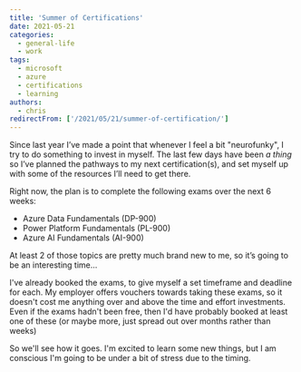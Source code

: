 ```yaml
---
title: 'Summer of Certifications'
date: 2021-05-21
categories:
  - general-life
  - work
tags:
  - microsoft
  - azure
  - certifications
  - learning
authors:
  - chris
redirectFrom: ['/2021/05/21/summer-of-certification/']
---
```


Since last year I’ve made a point that whenever I feel a bit "neurofunky", I try to do something to invest in myself. The last few days have been _a thing_ so I’ve planned the pathways to my next certification(s), and set myself up with some of the resources I’ll need to get there.

Right now, the plan is to complete the following exams over the next 6 weeks:

- Azure Data Fundamentals (DP-900)
- Power Platform Fundamentals (PL-900)
- Azure AI Fundamentals (AI-900)

At least 2 of those topics are pretty much brand new to me, so it’s going to be an interesting time…

I've already booked the exams, to give myself a set timeframe and deadline for each. My employer offers vouchers towards taking these exams, so it doesn't cost me anything over and above the time and effort investments. Even if the exams hadn't been free, then I'd have probably booked at least one of these (or maybe more, just spread out over months rather than weeks)

So we'll see how it goes. I'm excited to learn some new things, but I am conscious I'm going to be under a bit of stress due to the timing.
